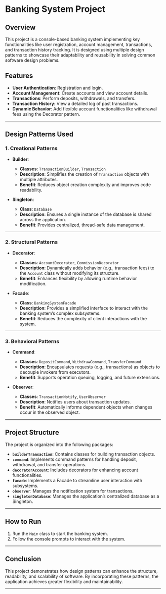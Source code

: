 # Banking System Project

## Overview
This project is a console-based banking system implementing key functionalities like user registration, account management, transactions, and transaction history tracking. It is designed using multiple design patterns to showcase their adaptability and reusability in solving common software design problems.

## Features
- **User Authentication**: Registration and login.
- **Account Management**: Create accounts and view account details.
- **Transactions**: Perform deposits, withdrawals, and transfers.
- **Transaction History**: View a detailed log of past transactions.
- **Dynamic Behavior**: Add flexible account functionalities like withdrawal fees using the Decorator pattern.

---

## Design Patterns Used

### 1. **Creational Patterns**
- **Builder**:
    - **Classes**: `TransactionBuilder`, `Transaction`
    - **Description**: Simplifies the creation of `Transaction` objects with multiple attributes.
    - **Benefit**: Reduces object creation complexity and improves code readability.

- **Singleton**:
    - **Class**: `Database`
    - **Description**: Ensures a single instance of the database is shared across the application.
    - **Benefit**: Provides centralized, thread-safe data management.

---

### 2. **Structural Patterns**
- **Decorator**:
    - **Classes**: `AccountDecorator`, `CommissionDecorator`
    - **Description**: Dynamically adds behavior (e.g., transaction fees) to the `Account` class without modifying its structure.
    - **Benefit**: Enhances flexibility by allowing runtime behavior modification.

- **Facade**:
    - **Class**: `BankingSystemFacade`
    - **Description**: Provides a simplified interface to interact with the banking system’s complex subsystems.
    - **Benefit**: Reduces the complexity of client interactions with the system.

---

### 3. **Behavioral Patterns**
- **Command**:
    - **Classes**: `DepositCommand`, `WithdrawCommand`, `TransferCommand`
    - **Description**: Encapsulates requests (e.g., transactions) as objects to decouple invokers from executors.
    - **Benefit**: Supports operation queuing, logging, and future extensions.

- **Observer**:
    - **Classes**: `TransactionNotify`, `UserObserver`
    - **Description**: Notifies users about transaction updates.
    - **Benefit**: Automatically informs dependent objects when changes occur in the observed object.

---

## Project Structure
The project is organized into the following packages:
- **`builderTransaction`**: Contains classes for building transaction objects.
- **`command`**: Implements command patterns for handling deposit, withdrawal, and transfer operations.
- **`decoratorAccount`**: Includes decorators for enhancing account functionalities.
- **`facade`**: Implements a Facade to streamline user interaction with subsystems.
- **`observer`**: Manages the notification system for transactions.
- **`singletonDatabase`**: Manages the application’s centralized database as a Singleton.

---

## How to Run
1. Run the `Main` class to start the banking system.
2. Follow the console prompts to interact with the system.

---

## Conclusion
This project demonstrates how design patterns can enhance the structure, readability, and scalability of software. By incorporating these patterns, the application achieves greater flexibility and maintainability.

---
